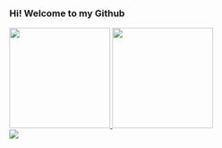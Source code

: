 <h3> Hi! Welcome to my Github</h3>

<div>
   <a href="https://github.com/Ruth97">
   <img height="180em" src="https://github-readme-stats.vercel.app/api?username=Ruth97&show_icons=true&theme=dark&include_all_commits=true&count_private=true"/>
   <img height="180em" src="https://github-readme-stats.vercel.app/api/top-langs/?username=Ruth97&layout=compact&langs_count=6&theme=dark"/>
</div>

<div>
  <a href="https://www.linkedin.com/in/ruth-araujo-5573581a2/" target="_blank"> <img src="https://img.shields.io/badge/-LinkedIn-%230077B5?style=for-the-badge&logo=linkedin&logoColor=white" target="_blank"></a>
</div>
